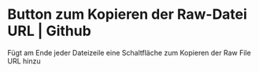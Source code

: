 # Button zum Kopieren der Raw-Datei URL | Github

Fügt am Ende jeder Dateizeile eine Schaltfläche zum Kopieren der Raw File URL hinzu